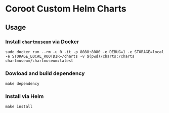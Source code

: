 # Coroot Custom Helm Charts

## Usage

### Install `chartmuseum` via Docker

```console
sudo docker run --rm -u 0 -it -p 8088:8080 -e DEBUG=1 -e STORAGE=local -e STORAGE_LOCAL_ROOTDIR=/charts -v $(pwd)/charts:/charts chartmuseum/chartmuseum:latest
```

### Dowload and build dependency

```console
make dependency
```

### Install via Helm

```console
make install
```
